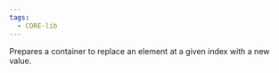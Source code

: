 ```yaml
---
tags:
  - CORE-lib
---
```


Prepares a container to replace an element at a given index with a new value.